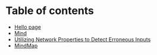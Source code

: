 # Table of contents

* [Hello page](README.md)
* [Mind](mindmap.md)
* [Utilizing Network Properties to Detect Erroneous Inputs](untitled.md)
* [MindMap](https://naotu.baidu.com/file/acfc232eb299b88d97e895d5fbed40e9)

